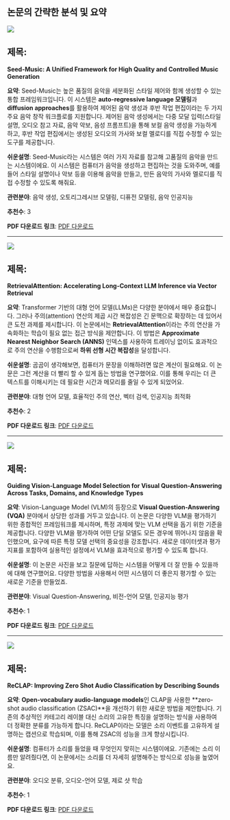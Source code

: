 ## 논문의 간략한 분석 및 요약

![](https://cdn-thumbnails.huggingface.co/social-thumbnails/papers/2409.09214.png)

## 제목:
**Seed-Music: A Unified Framework for High Quality and Controlled Music Generation**

**요약**:
Seed-Music는 높은 품질의 음악을 세분화된 스타일 제어와 함께 생성할 수 있는 통합 프레임워크입니다. 이 시스템은 **auto-regressive language 모델링**과 **diffusion approaches**를 활용하여 제어된 음악 생성과 후반 작업 편집이라는 두 가지 주요 음악 창작 워크플로를 지원합니다. 제어된 음악 생성에서는 다중 모달 입력(스타일 설명, 오디오 참고 자료, 음악 악보, 음성 프롬프트)을 통해 보컬 음악 생성을 가능하게 하고, 후반 작업 편집에서는 생성된 오디오의 가사와 보컬 멜로디를 직접 수정할 수 있는 도구를 제공합니다.

**쉬운설명**:
Seed-Music라는 시스템은 여러 가지 자료를 참고해 고품질의 음악을 만드는 시스템이에요. 이 시스템은 컴퓨터가 음악을 생성하고 편집하는 것을 도와주며, 예를 들어 스타일 설명이나 악보 등을 이용해 음악을 만들고, 만든 음악의 가사와 멜로디를 직접 수정할 수 있도록 해줘요.

**관련분야**:
음악 생성, 오토리그레시브 모델링, 디퓨전 모델링, 음악 인공지능

**추천수**:
3

**PDF 다운로드 링크**: [PDF 다운로드](https://arxiv.org/pdf/2409.09214)

---

![](https://cdn-thumbnails.huggingface.co/social-thumbnails/papers/2409.10516.png)

## 제목:
**RetrievalAttention: Accelerating Long-Context LLM Inference via Vector Retrieval**

**요약**:
Transformer 기반의 대형 언어 모델(LLMs)은 다양한 분야에서 매우 중요합니다. 그러나 주의(attention) 연산의 제곱 시간 복잡성은 긴 문맥으로 확장하는 데 있어서 큰 도전 과제를 제시합니다. 이 논문에서는 **RetrievalAttention**이라는 주의 연산을 가속화하는 학습이 필요 없는 접근 방식을 제안합니다. 이 방법은 **Approximate Nearest Neighbor Search (ANNS)** 인덱스를 사용하여 트레이닝 없이도 효과적으로 주의 연산을 수행함으로써 **하위 선형 시간 복잡성**을 달성합니다.

**쉬운설명**:
곰곰이 생각해보면, 컴퓨터가 문장을 이해하려면 많은 계산이 필요해요. 이 논문은 그런 계산을 더 빨리 할 수 있게 돕는 방법을 연구했어요. 이를 통해 우리는 더 큰 텍스트를 이해시키는 데 필요한 시간과 메모리를 줄일 수 있게 되었어요.

**관련분야**:
대형 언어 모델, 효율적인 주의 연산, 벡터 검색, 인공지능 최적화

**추천수**:
2

**PDF 다운로드 링크**: [PDF 다운로드](https://arxiv.org/pdf/2409.10516)

---

![](https://cdn-thumbnails.huggingface.co/social-thumbnails/papers/2409.09269.png)

## 제목:
**Guiding Vision-Language Model Selection for Visual Question-Answering Across Tasks, Domains, and Knowledge Types**

**요약**:
Vision-Language Model (VLM)의 등장으로 **Visual Question-Answering (VQA)** 분야에서 상당한 성과를 거두고 있습니다. 이 논문은 다양한 VLM을 평가하기 위한 종합적인 프레임워크를 제시하며, 특정 과제에 맞는 VLM 선택을 돕기 위한 기준을 제공합니다. 다양한 VLM을 평가하여 어떤 단일 모델도 모든 경우에 뛰어나지 않음을 확인했으며, 요구에 따른 특정 모델 선택의 중요성을 강조합니다. 새로운 데이터셋과 평가 지표를 포함하여 실용적인 설정에서 VLM을 효과적으로 평가할 수 있도록 합니다.

**쉬운설명**:
이 논문은 사진을 보고 질문에 답하는 시스템을 어떻게 더 잘 만들 수 있을까에 대해 연구했어요. 다양한 방법을 사용해서 어떤 시스템이 더 좋은지 평가할 수 있는 새로운 기준을 만들었죠.

**관련분야**:
Visual Question-Answering, 비전-언어 모델, 인공지능 평가

**추천수**:
1

**PDF 다운로드 링크**: [PDF 다운로드](https://arxiv.org/pdf/2409.09269)

---

![](https://cdn-thumbnails.huggingface.co/social-thumbnails/papers/2409.09213.png)

## 제목:
**ReCLAP: Improving Zero Shot Audio Classification by Describing Sounds**

**요약**:
**Open-vocabulary audio-language models**인 CLAP을 사용한 **zero-shot audio classification (ZSAC)**을 개선하기 위한 새로운 방법을 제안합니다. 기존의 추상적인 카테고리 레이블 대신 소리의 고유한 특징을 설명하는 방식을 사용하여 더 정확한 분류를 가능하게 합니다. ReCLAP이라는 모델은 소리 이벤트를 고유하게 설명하는 캡션으로 학습되며, 이를 통해 ZSAC의 성능을 크게 향상시킵니다.

**쉬운설명**:
컴퓨터가 소리를 들었을 때 무엇인지 맞히는 시스템이에요. 기존에는 소리 이름만 알려줬다면, 이 논문에서는 소리를 더 자세히 설명해주는 방식으로 성능을 높였어요.

**관련분야**:
오디오 분류, 오디오-언어 모델, 제로 샷 학습

**추천수**:
1

**PDF 다운로드 링크**: [PDF 다운로드](https://arxiv.org/pdf/2409.09213)